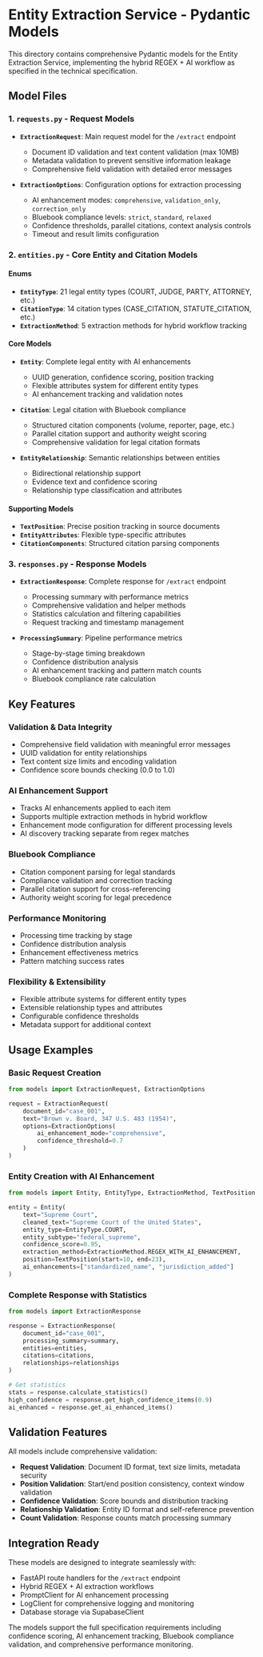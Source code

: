 # Entity Extraction Service - Pydantic Models

This directory contains comprehensive Pydantic models for the Entity Extraction Service, implementing the hybrid REGEX + AI workflow as specified in the technical specification.

## Model Files

### 1. `requests.py` - Request Models
- **`ExtractionRequest`**: Main request model for the `/extract` endpoint
  - Document ID validation and text content validation (max 10MB)
  - Metadata validation to prevent sensitive information leakage
  - Comprehensive field validation with detailed error messages

- **`ExtractionOptions`**: Configuration options for extraction processing
  - AI enhancement modes: `comprehensive`, `validation_only`, `correction_only`
  - Bluebook compliance levels: `strict`, `standard`, `relaxed`
  - Confidence thresholds, parallel citations, context analysis controls
  - Timeout and result limits configuration

### 2. `entities.py` - Core Entity and Citation Models

#### Enums
- **`EntityType`**: 21 legal entity types (COURT, JUDGE, PARTY, ATTORNEY, etc.)
- **`CitationType`**: 14 citation types (CASE_CITATION, STATUTE_CITATION, etc.)
- **`ExtractionMethod`**: 5 extraction methods for hybrid workflow tracking

#### Core Models
- **`Entity`**: Complete legal entity with AI enhancements
  - UUID generation, confidence scoring, position tracking
  - Flexible attributes system for different entity types
  - AI enhancement tracking and validation notes

- **`Citation`**: Legal citation with Bluebook compliance
  - Structured citation components (volume, reporter, page, etc.)
  - Parallel citation support and authority weight scoring
  - Comprehensive validation for legal citation formats

- **`EntityRelationship`**: Semantic relationships between entities
  - Bidirectional relationship support
  - Evidence text and confidence scoring
  - Relationship type classification and attributes

#### Supporting Models
- **`TextPosition`**: Precise position tracking in source documents
- **`EntityAttributes`**: Flexible type-specific attributes
- **`CitationComponents`**: Structured citation parsing components

### 3. `responses.py` - Response Models
- **`ExtractionResponse`**: Complete response for `/extract` endpoint
  - Processing summary with performance metrics
  - Comprehensive validation and helper methods
  - Statistics calculation and filtering capabilities
  - Request tracking and timestamp management

- **`ProcessingSummary`**: Pipeline performance metrics
  - Stage-by-stage timing breakdown
  - Confidence distribution analysis
  - AI enhancement tracking and pattern match counts
  - Bluebook compliance rate calculation

## Key Features

### Validation & Data Integrity
- Comprehensive field validation with meaningful error messages
- UUID validation for entity relationships
- Text content size limits and encoding validation
- Confidence score bounds checking (0.0 to 1.0)

### AI Enhancement Support
- Tracks AI enhancements applied to each item
- Supports multiple extraction methods in hybrid workflow
- Enhancement mode configuration for different processing levels
- AI discovery tracking separate from regex matches

### Bluebook Compliance
- Citation component parsing for legal standards
- Compliance validation and correction tracking
- Parallel citation support for cross-referencing
- Authority weight scoring for legal precedence

### Performance Monitoring
- Processing time tracking by stage
- Confidence distribution analysis
- Enhancement effectiveness metrics
- Pattern matching success rates

### Flexibility & Extensibility
- Flexible attribute systems for different entity types
- Extensible relationship types and attributes
- Configurable confidence thresholds
- Metadata support for additional context

## Usage Examples

### Basic Request Creation
```python
from models import ExtractionRequest, ExtractionOptions

request = ExtractionRequest(
    document_id="case_001",
    text="Brown v. Board, 347 U.S. 483 (1954)",
    options=ExtractionOptions(
        ai_enhancement_mode="comprehensive",
        confidence_threshold=0.7
    )
)
```

### Entity Creation with AI Enhancement
```python
from models import Entity, EntityType, ExtractionMethod, TextPosition

entity = Entity(
    text="Supreme Court",
    cleaned_text="Supreme Court of the United States",
    entity_type=EntityType.COURT,
    entity_subtype="federal_supreme",
    confidence_score=0.95,
    extraction_method=ExtractionMethod.REGEX_WITH_AI_ENHANCEMENT,
    position=TextPosition(start=10, end=23),
    ai_enhancements=["standardized_name", "jurisdiction_added"]
)
```

### Complete Response with Statistics
```python
from models import ExtractionResponse

response = ExtractionResponse(
    document_id="case_001",
    processing_summary=summary,
    entities=entities,
    citations=citations,
    relationships=relationships
)

# Get statistics
stats = response.calculate_statistics()
high_confidence = response.get_high_confidence_items(0.9)
ai_enhanced = response.get_ai_enhanced_items()
```

## Validation Features

All models include comprehensive validation:
- **Request Validation**: Document ID format, text size limits, metadata security
- **Position Validation**: Start/end position consistency, context window validation
- **Confidence Validation**: Score bounds and distribution tracking
- **Relationship Validation**: Entity ID format and self-reference prevention
- **Count Validation**: Response counts match processing summary

## Integration Ready

These models are designed to integrate seamlessly with:
- FastAPI route handlers for the `/extract` endpoint
- Hybrid REGEX + AI extraction workflows
- PromptClient for AI enhancement processing
- LogClient for comprehensive logging and monitoring
- Database storage via SupabaseClient

The models support the full specification requirements including confidence scoring, AI enhancement tracking, Bluebook compliance validation, and comprehensive performance monitoring.